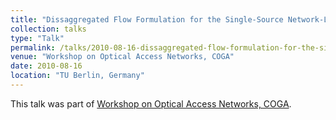```yaml
---
title: "Dissaggregated Flow Formulation for the Single-Source Network-Loading Problem"
collection: talks
type: "Talk"
permalink: /talks/2010-08-16-dissaggregated-flow-formulation-for-the-single-source-network-loading-problem
venue: "Workshop on Optical Access Networks, COGA"
date: 2010-08-16
location: "TU Berlin, Germany"
---
```


This talk was part of [Workshop on Optical Access Networks, COGA](http://www.coga.tu-berlin.de/).